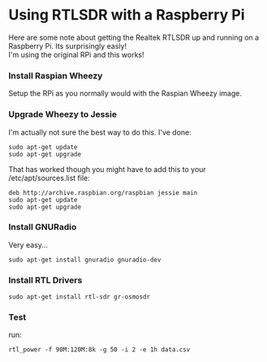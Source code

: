 # Using RTLSDR with a Raspberry Pi

Here are some note about getting the Realtek RTLSDR up and running on a Raspberry Pi. Its surprisingly easly!  
I'm using the original RPi and this works!

### Install Raspian Wheezy

Setup the RPi as you normally would with the Raspian Wheezy image.

### Upgrade Wheezy to Jessie

I'm actually not sure the best way to do this.  I've done:

```
sudo apt-get update
sudo apt-get upgrade
```

That has worked though you might have to add this to your /etc/apt/sources.list file:

```
deb http://archive.raspbian.org/raspbian jessie main
sudo apt-get update
sudo apt-get upgrade
```

### Install GNURadio

Very easy...

```
sudo apt-get install gnuradio gnuradio-dev
```

### Install RTL Drivers

```
sudo apt-get install rtl-sdr gr-osmosdr
```

### Test

run:

```
rtl_power -f 90M:120M:8k -g 50 -i 2 -e 1h data.csv
```

